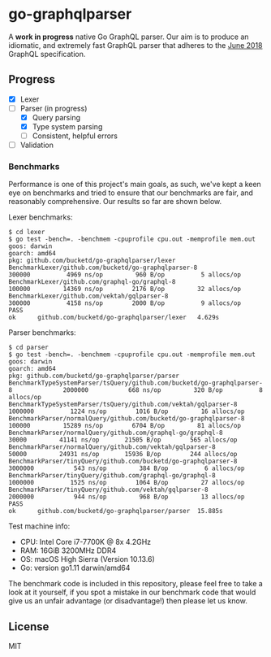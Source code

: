 # go-graphqlparser

A **work in progress** native Go GraphQL parser. Our aim is to produce an idiomatic, and extremely 
fast GraphQL parser that adheres to the [June 2018][1] GraphQL specification.

## Progress

* [x] Lexer
* [ ] Parser (in progress)
    * [x] Query parsing
    * [x] Type system parsing
    * [ ] Consistent, helpful errors
* [ ] Validation

### Benchmarks

Performance is one of this project's main goals, as such, we've kept a keen eye on benchmarks and 
tried to ensure that our benchmarks are fair, and reasonably comprehensive. Our results so far are
shown below.

Lexer benchmarks:

```
$ cd lexer
$ go test -bench=. -benchmem -cpuprofile cpu.out -memprofile mem.out
goos: darwin
goarch: amd64
pkg: github.com/bucketd/go-graphqlparser/lexer
BenchmarkLexer/github.com/bucketd/go-graphqlparser-8         	  300000	      4969 ns/op	     960 B/op	       5 allocs/op
BenchmarkLexer/github.com/graphql-go/graphql-8               	  100000	     14369 ns/op	    2176 B/op	      32 allocs/op
BenchmarkLexer/github.com/vektah/gqlparser-8                 	  300000	      4158 ns/op	    2000 B/op	       9 allocs/op
PASS
ok  	github.com/bucketd/go-graphqlparser/lexer	4.629s
```

Parser benchmarks:

```
$ cd parser
$ go test -bench=. -benchmem -cpuprofile cpu.out -memprofile mem.out
goos: darwin
goarch: amd64
pkg: github.com/bucketd/go-graphqlparser/parser
BenchmarkTypeSystemParser/tsQuery/github.com/bucketd/go-graphqlparser-8         	 2000000	       668 ns/op	     320 B/op	       8 allocs/op
BenchmarkTypeSystemParser/tsQuery/github.com/vektah/gqlparser-8                 	 1000000	      1224 ns/op	    1016 B/op	      16 allocs/op
BenchmarkParser/normalQuery/github.com/bucketd/go-graphqlparser-8               	  100000	     15289 ns/op	    6704 B/op	      81 allocs/op
BenchmarkParser/normalQuery/github.com/graphql-go/graphql-8                     	   30000	     41141 ns/op	   21505 B/op	     565 allocs/op
BenchmarkParser/normalQuery/github.com/vektah/gqlparser-8                       	   50000	     24931 ns/op	   15936 B/op	     244 allocs/op
BenchmarkParser/tinyQuery/github.com/bucketd/go-graphqlparser-8                 	 3000000	       543 ns/op	     384 B/op	       6 allocs/op
BenchmarkParser/tinyQuery/github.com/graphql-go/graphql-8                       	 1000000	      1525 ns/op	    1064 B/op	      27 allocs/op
BenchmarkParser/tinyQuery/github.com/vektah/gqlparser-8                         	 2000000	       944 ns/op	     968 B/op	      13 allocs/op
PASS
ok  	github.com/bucketd/go-graphqlparser/parser	15.885s
```

Test machine info:

* CPU: Intel Core i7-7700K @ 8x 4.2GHz
* RAM: 16GiB 3200MHz DDR4
* OS: macOS High Sierra (Version 10.13.6)
* Go: version go1.11 darwin/amd64

The benchmark code is included in this repository, please feel free to take a look at it yourself,
if you spot a mistake in our benchmark code that would give us an unfair advantage (or 
disadvantage!) then please let us know.

## License

MIT

[1]: http://facebook.github.io/graphql/June2018/
